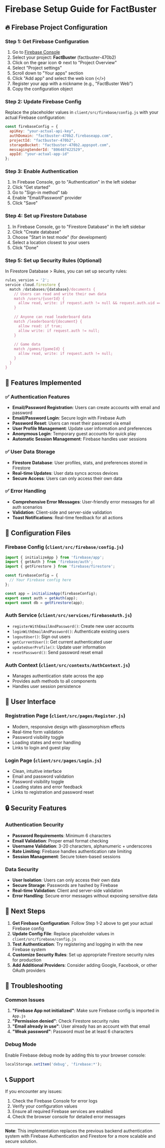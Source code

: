 # Firebase Setup Guide for FactBuster

## 🔥 Firebase Project Configuration

### Step 1: Get Firebase Configuration
1. Go to [Firebase Console](https://console.firebase.google.com/)
2. Select your project: **FactBuster** (factbuster-470b2)
3. Click on the gear icon ⚙️ next to "Project Overview"
4. Select "Project settings"
5. Scroll down to "Your apps" section
6. Click "Add app" and select the web icon (</>)
7. Register your app with a nickname (e.g., "FactBuster Web")
8. Copy the configuration object

### Step 2: Update Firebase Config
Replace the placeholder values in `client/src/firebase/config.js` with your actual Firebase configuration:

```javascript
const firebaseConfig = {
  apiKey: "your-actual-api-key",
  authDomain: "factbuster-470b2.firebaseapp.com",
  projectId: "factbuster-470b2",
  storageBucket: "factbuster-470b2.appspot.com",
  messagingSenderId: "806487422529",
  appId: "your-actual-app-id"
};
```

### Step 3: Enable Authentication
1. In Firebase Console, go to "Authentication" in the left sidebar
2. Click "Get started"
3. Go to "Sign-in method" tab
4. Enable "Email/Password" provider
5. Click "Save"

### Step 4: Set up Firestore Database
1. In Firebase Console, go to "Firestore Database" in the left sidebar
2. Click "Create database"
3. Choose "Start in test mode" (for development)
4. Select a location closest to your users
5. Click "Done"

### Step 5: Set up Security Rules (Optional)
In Firestore Database > Rules, you can set up security rules:

```javascript
rules_version = '2';
service cloud.firestore {
  match /databases/{database}/documents {
    // Users can read and write their own data
    match /users/{userId} {
      allow read, write: if request.auth != null && request.auth.uid == userId;
    }
    
    // Anyone can read leaderboard data
    match /leaderboard/{document} {
      allow read: if true;
      allow write: if request.auth != null;
    }
    
    // Game data
    match /games/{gameId} {
      allow read, write: if request.auth != null;
    }
  }
}
```

## 🚀 Features Implemented

### ✅ Authentication Features
- **Email/Password Registration**: Users can create accounts with email and password
- **Email/Password Login**: Secure login with Firebase Auth
- **Password Reset**: Users can reset their password via email
- **User Profile Management**: Update user information and preferences
- **Anonymous Login**: Temporary guest accounts for quick play
- **Automatic Session Management**: Firebase handles user sessions

### ✅ User Data Storage
- **Firestore Database**: User profiles, stats, and preferences stored in Firestore
- **Real-time Updates**: User data syncs across devices
- **Secure Access**: Users can only access their own data

### ✅ Error Handling
- **Comprehensive Error Messages**: User-friendly error messages for all auth scenarios
- **Validation**: Client-side and server-side validation
- **Toast Notifications**: Real-time feedback for all actions

## 🔧 Configuration Files

### Firebase Config (`client/src/firebase/config.js`)
```javascript
import { initializeApp } from 'firebase/app';
import { getAuth } from 'firebase/auth';
import { getFirestore } from 'firebase/firestore';

const firebaseConfig = {
  // Your Firebase config here
};

const app = initializeApp(firebaseConfig);
export const auth = getAuth(app);
export const db = getFirestore(app);
```

### Auth Service (`client/src/services/firebaseAuth.js`)
- `registerWithEmailAndPassword()`: Create new user accounts
- `loginWithEmailAndPassword()`: Authenticate existing users
- `logoutUser()`: Sign out users
- `getCurrentUser()`: Get current authenticated user
- `updateUserProfile()`: Update user information
- `resetPassword()`: Send password reset email

### Auth Context (`client/src/contexts/AuthContext.js`)
- Manages authentication state across the app
- Provides auth methods to all components
- Handles user session persistence

## 📱 User Interface

### Registration Page (`client/src/pages/Register.js`)
- Modern, responsive design with glassmorphism effects
- Real-time form validation
- Password visibility toggle
- Loading states and error handling
- Links to login and guest play

### Login Page (`client/src/pages/Login.js`)
- Clean, intuitive interface
- Email and password validation
- Password visibility toggle
- Loading states and error feedback
- Links to registration and password reset

## 🔒 Security Features

### Authentication Security
- **Password Requirements**: Minimum 6 characters
- **Email Validation**: Proper email format checking
- **Username Validation**: 3-20 characters, alphanumeric + underscores
- **Rate Limiting**: Firebase handles authentication rate limiting
- **Session Management**: Secure token-based sessions

### Data Security
- **User Isolation**: Users can only access their own data
- **Secure Storage**: Passwords are hashed by Firebase
- **Real-time Validation**: Client and server-side validation
- **Error Handling**: Secure error messages without exposing sensitive data

## 🎯 Next Steps

1. **Get Firebase Configuration**: Follow Step 1-2 above to get your actual Firebase config
2. **Update Config File**: Replace placeholder values in `client/src/firebase/config.js`
3. **Test Authentication**: Try registering and logging in with the new Firebase system
4. **Customize Security Rules**: Set up appropriate Firestore security rules for production
5. **Add Additional Providers**: Consider adding Google, Facebook, or other OAuth providers

## 🐛 Troubleshooting

### Common Issues
1. **"Firebase App not initialized"**: Make sure Firebase config is imported in `App.js`
2. **"Permission denied"**: Check Firestore security rules
3. **"Email already in use"**: User already has an account with that email
4. **"Weak password"**: Password must be at least 6 characters

### Debug Mode
Enable Firebase debug mode by adding this to your browser console:
```javascript
localStorage.setItem('debug', 'firebase:*');
```

## 📞 Support

If you encounter any issues:
1. Check the Firebase Console for error logs
2. Verify your configuration values
3. Ensure all required Firebase services are enabled
4. Check the browser console for detailed error messages

---

**Note**: This implementation replaces the previous backend authentication system with Firebase Authentication and Firestore for a more scalable and secure solution. 